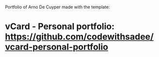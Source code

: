 Portfolio of Arno De Cuyper made with the template:


# vCard - Personal portfolio: https://github.com/codewithsadee/vcard-personal-portfolio
